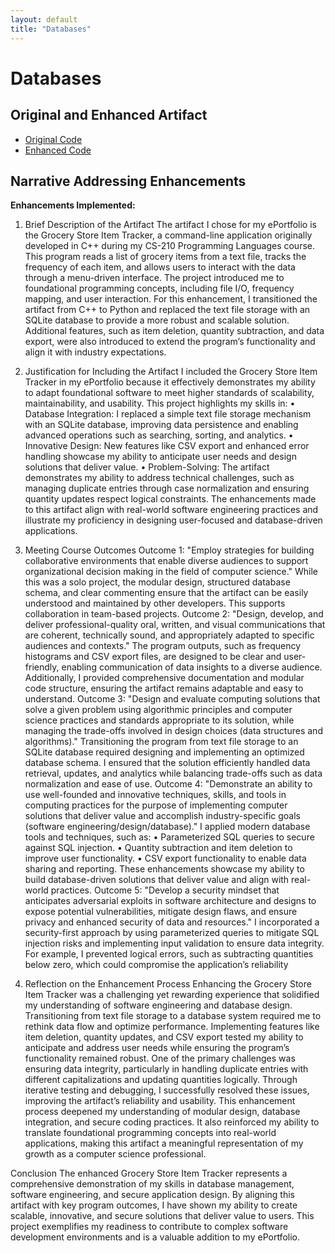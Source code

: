 ```yaml
---
layout: default
title: "Databases"
---
```


# Databases

## Original and Enhanced Artifact  
- [Original Code](../GroceryTrackerOriginal/)  
- [Enhanced Code](../GroceryItemTrackerSQLite/)

## Narrative Addressing Enhancements  

**Enhancements Implemented:**  
1. Brief Description of the Artifact
The artifact I chose for my ePortfolio is the Grocery Store Item Tracker, a command-line application originally developed in C++ during my CS-210 Programming Languages course. This program reads a list of grocery items from a text file, tracks the frequency of each item, and allows users to interact with the data through a menu-driven interface. The project introduced me to foundational programming concepts, including file I/O, frequency mapping, and user interaction.
For this enhancement, I transitioned the artifact from C++ to Python and replaced the text file storage with an SQLite database to provide a more robust and scalable solution. Additional features, such as item deletion, quantity subtraction, and data export, were also introduced to extend the program’s functionality and align it with industry expectations.

2. Justification for Including the Artifact
I included the Grocery Store Item Tracker in my ePortfolio because it effectively demonstrates my ability to adapt foundational software to meet higher standards of scalability, maintainability, and usability. This project highlights my skills in:
•	Database Integration: I replaced a simple text file storage mechanism with an SQLite database, improving data persistence and enabling advanced operations such as searching, sorting, and analytics.
•	Innovative Design: New features like CSV export and enhanced error handling showcase my ability to anticipate user needs and design solutions that deliver value.
•	Problem-Solving: The artifact demonstrates my ability to address technical challenges, such as managing duplicate entries through case normalization and ensuring quantity updates respect logical constraints.
The enhancements made to this artifact align with real-world software engineering practices and illustrate my proficiency in designing user-focused and database-driven applications.

3. Meeting Course Outcomes
Outcome 1:
"Employ strategies for building collaborative environments that enable diverse audiences to support organizational decision making in the field of computer science."
While this was a solo project, the modular design, structured database schema, and clear commenting ensure that the artifact can be easily understood and maintained by other developers. This supports collaboration in team-based projects.
Outcome 2:
"Design, develop, and deliver professional-quality oral, written, and visual communications that are coherent, technically sound, and appropriately adapted to specific audiences and contexts."
The program outputs, such as frequency histograms and CSV export files, are designed to be clear and user-friendly, enabling communication of data insights to a diverse audience. Additionally, I provided comprehensive documentation and modular code structure, ensuring the artifact remains adaptable and easy to understand.
Outcome 3:
"Design and evaluate computing solutions that solve a given problem using algorithmic principles and computer science practices and standards appropriate to its solution, while managing the trade-offs involved in design choices (data structures and algorithms)."
Transitioning the program from text file storage to an SQLite database required designing and implementing an optimized database schema. I ensured that the solution efficiently handled data retrieval, updates, and analytics while balancing trade-offs such as data normalization and ease of use.
Outcome 4:
"Demonstrate an ability to use well-founded and innovative techniques, skills, and tools in computing practices for the purpose of implementing computer solutions that deliver value and accomplish industry-specific goals (software engineering/design/database)."
I applied modern database tools and techniques, such as:
•	Parameterized SQL queries to secure against SQL injection.
•	Quantity subtraction and item deletion to improve user functionality.
•	CSV export functionality to enable data sharing and reporting.
These enhancements showcase my ability to build database-driven solutions that deliver value and align with real-world practices.
Outcome 5:
"Develop a security mindset that anticipates adversarial exploits in software architecture and designs to expose potential vulnerabilities, mitigate design flaws, and ensure privacy and enhanced security of data and resources."
I incorporated a security-first approach by using parameterized queries to mitigate SQL injection risks and implementing input validation to ensure data integrity. For example, I prevented logical errors, such as subtracting quantities below zero, which could compromise the application’s reliability


4. Reflection on the Enhancement Process
Enhancing the Grocery Store Item Tracker was a challenging yet rewarding experience that solidified my understanding of software engineering and database design. Transitioning from text file storage to a database system required me to rethink data flow and optimize performance. Implementing features like item deletion, quantity updates, and CSV export tested my ability to anticipate and address user needs while ensuring the program’s functionality remained robust.
One of the primary challenges was ensuring data integrity, particularly in handling duplicate entries with different capitalizations and updating quantities logically. Through iterative testing and debugging, I successfully resolved these issues, improving the artifact’s reliability and usability.
This enhancement process deepened my understanding of modular design, database integration, and secure coding practices. It also reinforced my ability to translate foundational programming concepts into real-world applications, making this artifact a meaningful representation of my growth as a computer science professional.

Conclusion
The enhanced Grocery Store Item Tracker represents a comprehensive demonstration of my skills in database management, software engineering, and secure application design. By aligning this artifact with key program outcomes, I have shown my ability to create scalable, innovative, and secure solutions that deliver value to users. This project exemplifies my readiness to contribute to complex software development environments and is a valuable addition to my ePortfolio.


